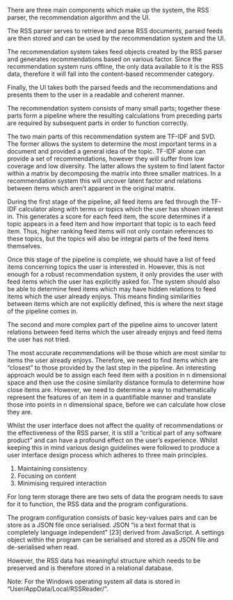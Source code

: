 There are three main components which make up the system, the RSS parser, the recommendation
algorithm and the UI.

The RSS parser serves to retrieve and parse RSS documents, parsed feeds are then stored and can
be used by the recommendation system and the UI.

The recommendation system takes feed objects created by the RSS parser and generates
recommendations based on various factor. Since the recommendation system runs offline, the only
data available to it is the RSS data, therefore it will fall into the content-based recommender
category.

Finally, the UI takes both the parsed feeds and the recommendations and presents them to the user
in a readable and coherent manner.


The recommendation system consists of many small parts; together these parts form a pipeline
where the resulting calculations from preceding parts are required by subsequent parts in order to
function correctly.

The two main parts of this recommendation system are TF-IDF and SVD. The former allows the
system to determine the most important terms in a document and provided a general idea of the
topic. TF-IDF alone can provide a set of recommendations, however they will suffer from low
coverage and low diversity. The latter allows the system to find latent factor within a matrix by
decomposing the matrix into three smaller matrices. In a recommendation system this will uncover
latent factor and relations between items which aren’t apparent in the original matrix.

During the first stage of the pipeline, all feed items are fed through the TF-IDF calculator along with
terms or topics which the user has shown interest in. This generates a score for each feed item, the
score determines if a topic appears in a feed item and how important that topic is to each feed item.
Thus, higher ranking feed items will not only contain references to these topics, but the topics will
also be integral parts of the feed items themselves.

Once this stage of the pipeline is complete, we should have a list of feed items concerning topics the
user is interested in. However, this is not enough for a robust recommendation system, it only
provides the user with feed items which the user has explicitly asked for. The system should also be
able to determine feed items which may have hidden relations to feed items which the user already
enjoys. This means finding similarities between items which are not explicitly defined, this is where
the next stage of the pipeline comes in.

The second and more complex part of the pipeline aims to uncover latent relations between feed
items which the user already enjoys and feed items the user has not tried.

The most accurate recommendations will be those which are most similar to items the user already
enjoys. Therefore, we need to find items which are “closest” to those provided by the last step in the
pipeline. An interesting approach would be to assign each feed item with a position in n dimensional
space and then use the cosine similarity distance formula to determine how close items are.
However, we need to determine a way to mathematically represent the features of an item in a
quantifiable manner and translate those into points in n dimensional space, before we can calculate
how close they are.


Whilst the user interface does not affect the quality of recommendations or the effectiveness of the
RSS parser, it is still a “critical part of any software product” and can have a profound effect on
the user’s experience. Whilst keeping this in mind various design guidelines were followed to
produce a user interface design process which adheres to three main principles.

1. Maintaining consistency
2. Focusing on content
3. Minimising required interaction


For long term storage there are two sets of data the program needs to save for it to function, the RSS data and
the program configurations.

The program configuration consists of basic key-values pairs and can be store as a JSON file once
serialised. JSON “is a text format that is completely language independent” [23] derived
from JavaScript. A settings object within the program can be serialised and stored as a JSON file and
de-serialised when read.

However, the RSS data has meaningful structure which needs to be preserved and is therefore
stored in a relational database.

Note: For the Windows operating system all data is stored in “User/AppData/Local/RSSReader/”.

